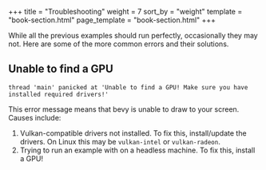 +++
title = "Troubleshooting"
weight = 7
sort_by = "weight"
template = "book-section.html"
page_template = "book-section.html"
+++

While all the previous examples should run perfectly, occasionally they 
may not. Here are some of the more common errors and their solutions.

## Unable to find a GPU
```
thread 'main' panicked at 'Unable to find a GPU! Make sure you have installed required drivers!'
```
This error message means that bevy is unable to draw to your screen.
Causes include:
1. Vulkan-compatible drivers not installed. To fix this, install/update the drivers. On Linux this may be `vulkan-intel` or `vulkan-radeon`.
3. Trying to run an example with  on a headless machine. To fix this, install a GPU!
